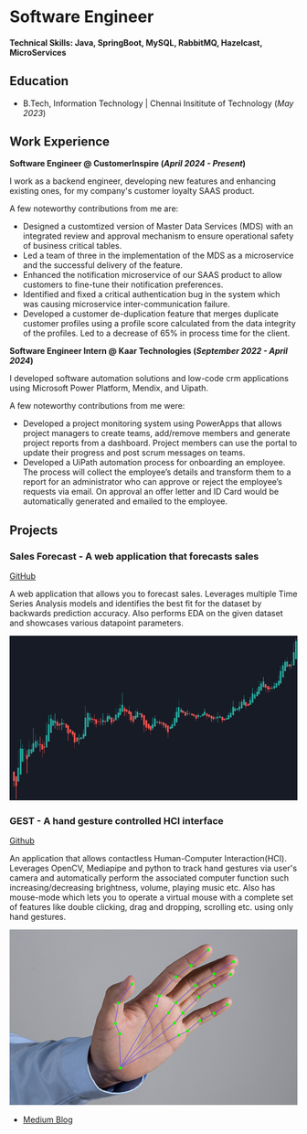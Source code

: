 # Software Engineer

#### Technical Skills: Java, SpringBoot, MySQL, RabbitMQ, Hazelcast, MicroServices

## Education
- B.Tech, Information Technology | Chennai Insititute of Technology (_May 2023_)								       		

## Work Experience
**Software Engineer @ CustomerInspire (_April 2024 - Present_)**

I work as a backend engineer, developing new features and enhancing existing ones, for my company's customer loyalty SAAS product. 

A few noteworthy contributions from me are:
- Designed a customtized version of Master Data Services (MDS) with an integrated review and approval mechanism to ensure operational safety of business critical tables.
- Led a team of three in the implementation of the MDS as a microservice and the successful delivery of the feature.
- Enhanced the notification microservice of our SAAS product to allow customers to fine-tune their notification preferences.
- Identified and fixed a critical authentication bug in the system which was causing microservice inter-communication failure.
- Developed a customer de-duplication feature that merges duplicate customer profiles using a profile score
calculated from the data integrity of the profiles. Led to a decrease of 65% in process time for the client.

**Software Engineer Intern @ Kaar Technologies (_September 2022 - April 2024_)**

I developed software automation solutions and low-code crm applications using Microsoft Power Platform, Mendix, and Uipath.

A few noteworthy contributions from me were:
- Developed a project monitoring system using PowerApps that allows project managers to create teams, add/remove
members and generate project reports from a dashboard. Project members can use the portal to update their progress
and post scrum messages on teams.
- Developed a UiPath automation process for onboarding an employee. The process will collect the employee’s details and
transform them to a report for an administrator who can approve or reject the employee’s requests via email. On approval
an offer letter and ID Card would be automatically generated and emailed to the employee.

## Projects
### Sales Forecast - A web application that forecasts sales
[GitHub](https://github.com/Kishore-97/SalesForecast)

A web application that allows you to forecast sales. Leverages multiple Time Series Analysis models and identifies the best fit for the dataset by backwards prediction accuracy. Also performs EDA on the given dataset and showcases various datapoint parameters.

![SalesForecast](/assets/img/Sales_Forecast.png)

### GEST - A hand gesture controlled HCI interface
[Github](https://github.com/Kishore-97/GEST/tree/master)

An application that allows contactless Human-Computer Interaction(HCI). Leverages OpenCV, Mediapipe and python to track hand gestures via user's camera and automatically perform the associated computer function such increasing/decreasing brightness, volume, playing music etc. 
Also has mouse-mode which lets you to operate a virtual mouse with a complete set of features like double clicking, drag and dropping, scrolling etc. using only hand gestures.

![GitHub](/assets/img/GEST.png)



<!-- ## Publications
 -->

- [Medium Blog](https://medium.com/@lkk9701)
